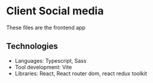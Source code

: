 # Client Social media

These files are the frontend app

## Technologies

- Languages: Typescript, Sass
- Tool development: Vite
- Libraries: React, React router dom, react redux toolkit
